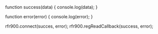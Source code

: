 function success(data) {
  console.log(data);
}

function error(error) {
  console.log(error);
}

rfr900.connect(succes, error);
rfr900.regReadCallback(success, error);
